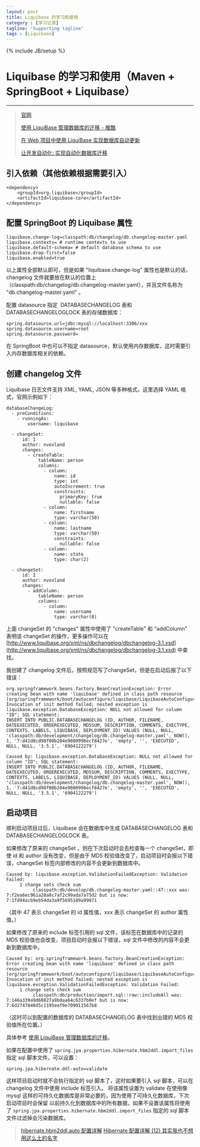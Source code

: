 ```yaml
---
layout: post
title: Liquibase 的学习和使用
category : [学习记录]
tagline: "Supporting tagline"
tags : [Liquibase]
---
```

{% include JB/setup %}
# Liquibase 的学习和使用（Maven + SpringBoot + Liquibase）
---

> [官网](http://www.liquibase.org/documentation/index.html) 
>
> [使用 LiquiBase 管理数据库的迁移 - 推酷](http://www.tuicool.com/articles/B7ziIrv)
> 
> [在 Web 项目中使用 LiquiBase 实现数据库自动更新](http://blog.csdn.net/jianyi7659/article/details/7804144)
> 
> [让开发自动化: 实现自动化数据库迁移](https://www.ibm.com/developerworks/cn/java/j-ap08058/index.html)


## 引入依赖（其他依赖根据需要引入）

```
<dependency>
    <groupId>org.liquibase</groupId>
    <artifactId>liquibase-core</artifactId>
</dependency>
```

<!--break-->

## 配置 SpringBoot 的 Liquibase 属性

```
liquibase.change-log=classpath:db/changelog/db.changelog-master.yaml
liquibase.contexts= # runtime contexts to use
liquibase.default-schema= # default database schema to use
liquibase.drop-first=false
liquibase.enabled=true
```

以上属性全部默认即可，但是如果 "liquibase.change-log" 属性也是默认的话， changelog 文件就要放在默认的位置上（classpath:db/changelog/db.changelog-master.yaml），并且文件名称为 "db.changelog-master.yaml" 。

配置 datasource 指定  DATABASECHANGELOG 表和 DATABASECHANGELOGLOCK 表的存储数据库：

```
spring.datasource.url=jdbc:mysql://localhost:3306/xxx
spring.datasource.username=root
spring.datasource.password=
```

在 SpringBoot 中也可以不指定 datasource，默认使用内存数据库，这时需要引入内存数据库相关的依赖。


## 创建 changelog 文件

Liquibase 日志文件支持 XML, YAML, JSON 等多种格式，这里选择 YAML 格式，官网示例如下：

```
databaseChangeLog:
  - preConditions:
    - runningAs:
        username: liquibase

  - changeSet:
      id: 1
      author: nvoxland
      changes:
        - createTable:
            tableName: person
            columns:
              - column:
                  name: id
                  type: int
                  autoIncrement: true
                  constraints:
                    primaryKey: true
                    nullable: false
              - column:
                  name: firstname
                  type: varchar(50)
              - column:
                  name: lastname
                  type: varchar(50)
                  constraints:
                    nullable: false
              - column:
                  name: state
                  type: char(2)

  - changeSet:
      id: 2
      author: nvoxland
      changes:
        - addColumn:
            tableName: person
            columns:
              - column:
                  name: username
                  type: varchar(8)
```

上面 changeSet 的 "changes" 属性中使用了 "createTable" 和 "addColumn" 表明该 changeSet 的操作，更多操作可以在 [http://www.liquibase.org/xml/ns/dbchangelog/dbchangelog-3.1.xsd](http://www.liquibase.org/xml/ns/dbchangelog/dbchangelog-3.1.xsd) 中查找。

我创建了 changelog 文件后，按照规范写了changeSet，但是在启动后报了以下错误：

```
org.springframework.beans.factory.BeanCreationException: Error creating bean with name 'liquibase' defined in class path resource [org/springframework/boot/autoconfigure/liquibase/LiquibaseAutoConfiguration$LiquibaseConfiguration.class]: Invocation of init method failed; nested exception is liquibase.exception.DatabaseException: NULL not allowed for column "ID"; SQL statement:
INSERT INTO PUBLIC.DATABASECHANGELOG (ID, AUTHOR, FILENAME, DATEEXECUTED, ORDEREXECUTED, MD5SUM, DESCRIPTION, COMMENTS, EXECTYPE, CONTEXTS, LABELS, LIQUIBASE, DEPLOYMENT_ID) VALUES (NULL, NULL, 'classpath:db/development/changelog/db.changelog-master.yaml', NOW(), 1, '7:d41d8cd98f00b204e9800998ecf8427e', 'empty', '', 'EXECUTED', NULL, NULL, '3.5.1', '6904122279') 

Caused by: liquibase.exception.DatabaseException: NULL not allowed for column "ID"; SQL statement:
INSERT INTO PUBLIC.DATABASECHANGELOG (ID, AUTHOR, FILENAME, DATEEXECUTED, ORDEREXECUTED, MD5SUM, DESCRIPTION, COMMENTS, EXECTYPE, CONTEXTS, LABELS, LIQUIBASE, DEPLOYMENT_ID) VALUES (NULL, NULL, 'classpath:db/development/changelog/db.changelog-master.yaml', NOW(), 1, '7:d41d8cd98f00b204e9800998ecf8427e', 'empty', '', 'EXECUTED', NULL, NULL, '3.5.1', '6904122279')
```

## 启动项目

顺利启动项目过后，Liquibase 会在数据库中生成 DATABASECHANGELOG 表和 DATABASECHANGELOGLOCK 表。

如果修改了原来的 changeSet ，则在下次启动时会去检查每一个 changeSet，即使 id 和 author 没有改变，但是由于 MD5 校验值改变了，启动项目时会报以下错误，changeSet 标签内部修改的内容不会更新到数据库中。
```
Caused by: liquibase.exception.ValidationFailedException: Validation Failed:
     1 change sets check sum
          classpath:db/develop/db.changelog-master.yaml::47::xxx was: 7:f2ea6ec961a20a0c7af2c99ada7a75d2 but is now: 7:1fd94acb9eb54da3a9f5695189a99871
```
（其中 47 表示 changeSet 的 id 属性值，xxx 表示 changeSet 的 author 属性值。）

如果修改了原来的 include 标签引用的 sql 文件，该标签在数据库中的记录的 MD5 校验值也会改变，项目启动时会报以下错误，sql 文件中修改的内容不会更新到数据库中。
```
Caused by: org.springframework.beans.factory.BeanCreationException: Error creating bean with name 'liquibase' defined in class path resource [org/springframework/boot/autoconfigure/liquibase/LiquibaseAutoConfiguration$LiquibaseConfiguration.class]: Invocation of init method failed; nested exception is liquibase.exception.ValidationFailedException: Validation Failed:
     1 change sets check sum
          classpath:db/production/import.sql::raw::includeAll was: 7:146a339a9d60827a9b0aa64c6337b0ef but is now: 7:6d2747840d5c1195eef9e709011567b8
```
（这时可以到配置的数据库的 DATABASECHANGELOG 表中找到出错的 MD5 校验值所在位置。）

具体参考 [使用 LiquiBase 管理数据库的迁移](http://www.tuicool.com/articles/B7ziIrv)。

如果在配置中使用了 `spring.jpa.properties.hibernate.hbm2ddl.import_files` 指定 sql 脚本文件，可以设置：

```
spring.jpa.hibernate.ddl-auto=validate
```

这样项目启动时就不会执行指定的 sql 脚本了，这时如果要引入 sql 脚本，可以在 changelog 文件中使用 include 标签引入。
将该属性设置为 validate 在使用像 mysql 这样的可持久化数据库是非常必要的，因为使用了可持久化数据库，下次启动项目时会保留
以前持久化到数据库中的所有数据，如果不设置该属性将使用了 `spring.jpa.properties.hibernate.hbm2ddl.import_files`
指定的 sql 脚本文件过滤掉会污染数据库。

> [hibernate.hbm2ddl.auto 配置详解](http://www.cnblogs.com/feilong3540717/archive/2011/12/19/2293038.html)
  [Hibernate 配置详解 (12) 其实我也不想用这么土的名字](http://blog.csdn.net/stefwu/article/details/10584161)
